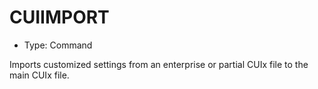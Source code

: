 # CUIIMPORT

- Type: Command

Imports customized settings from an enterprise or partial CUIx file to the main CUIx file.
